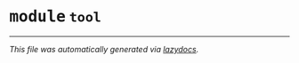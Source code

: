<!-- markdownlint-disable -->



# <kbd>module</kbd> `tool`








---

_This file was automatically generated via [lazydocs](https://github.com/ml-tooling/lazydocs)._
